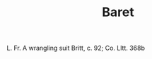 ---
title: Baret
letter: B
permalink: "/definitions/baret.html"
body: L. Fr. A wrangling suit Britt, c. 92; Co. Lltt. 368b
published_at: '2018-07-07'
layout: post
---